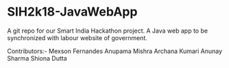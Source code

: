 # SIH2k18-JavaWebApp
A git repo for our Smart India Hackathon project. A Java web app to be synchronized with labour website of government. 



Contributors:-
  Mexson Fernandes
Anupama Mishra
Archana Kumari
Anunay Sharma
Shiona Dutta
